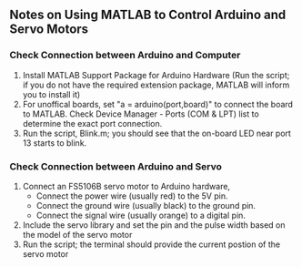 ## Notes on Using MATLAB to Control Arduino and Servo Motors
### Check Connection between Arduino and Computer
1. Install MATLAB Support Package for Arduino Hardware (Run the script; if you do not have the required extension package, MATLAB will inform you to install it)
2. For unoffical boards, set "a = arduino(port,board)" to connect the board to MATLAB. Check Device Manager - Ports (COM & LPT) list to determine the exact port connection.
3. Run the script, Blink.m; you should see that the on-board LED near port 13 starts to blink.
### Check Connection between Arduino and Servo
1. Connect an FS5106B servo motor to Arduino hardware,
    - Connect the power wire (usually red) to the 5V pin.
    - Connect the ground wire (usually black) to the ground pin.
    - Connect the signal wire (usually orange) to a digital pin.
2. Include the servo library and set the pin and the pulse width based on the model of the servo motor
3. Run the script; the terminal should provide the current postion of the servo motor